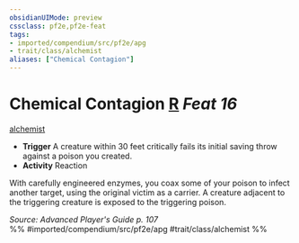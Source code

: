 ```yaml
---
obsidianUIMode: preview
cssclass: pf2e,pf2e-feat
tags:
- imported/compendium/src/pf2e/apg
- trait/class/alchemist
aliases: ["Chemical Contagion"]
---
```

# Chemical Contagion  [R](chapter-9-playing-the-game.md#Actions "Reaction") *Feat 16*  
[alchemist](rules/traits/alchemist.md)  

- **Trigger** A creature within 30 feet critically fails its initial saving throw against a poison you created.
- **Activity** Reaction

With carefully engineered enzymes, you coax some of your poison to infect another target, using the original victim as a carrier. A creature adjacent to the triggering creature is exposed to the triggering poison.

*Source: Advanced Player's Guide p. 107*  
%% #imported/compendium/src/pf2e/apg #trait/class/alchemist %%